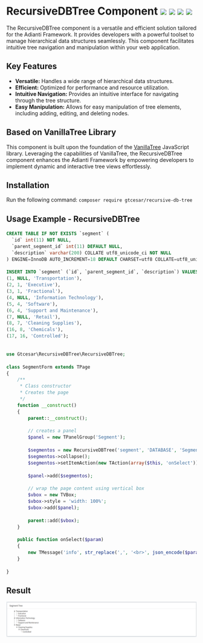 # RecursiveDBTree Component <img src="https://img.shields.io/badge/Version-0.0.1-green"> <img src="https://img.shields.io/badge/License-MIT-success"> <img src="https://img.shields.io/badge/Adianti-7.x-blue"> <img src="https://img.shields.io/badge/PHP-7%20or%20higher-blueviolet">

The RecursiveDBTree component is a versatile and efficient solution tailored for the Adianti Framework. It provides developers with a powerful toolset to manage hierarchical data structures seamlessly. This component facilitates intuitive tree navigation and manipulation within your web application.

## Key Features
- **Versatile:** Handles a wide range of hierarchical data structures.
- **Efficient:** Optimized for performance and resource utilization.
- **Intuitive Navigation:** Provides an intuitive interface for navigating through the tree structure.
- **Easy Manipulation:** Allows for easy manipulation of tree elements, including adding, editing, and deleting nodes.

## Based on VanillaTree Library
This component is built upon the foundation of the [VanillaTree](https://github.com/finom/vanillatree) JavaScript library. Leveraging the capabilities of VanillaTree, the RecursiveDBTree component enhances the Adianti Framework by empowering developers to implement dynamic and interactive tree views effortlessly.

## Installation
Run the following command:
`composer require gtcesar/recursive-db-tree`

## Usage Example - RecursiveDBTree
```sql
CREATE TABLE IF NOT EXISTS `segment` (
  `id` int(11) NOT NULL,
  `parent_segment_id` int(11) DEFAULT NULL,
  `description` varchar(200) COLLATE utf8_unicode_ci NOT NULL
) ENGINE=InnoDB AUTO_INCREMENT=18 DEFAULT CHARSET=utf8 COLLATE=utf8_unicode_ci;

INSERT INTO `segment` (`id`, `parent_segment_id`, `description`) VALUES
(1, NULL, 'Transportation'),
(2, 1, 'Executive'),
(3, 1, 'Fractional'),
(4, NULL, 'Information Technology'),
(5, 4, 'Software'),
(6, 4, 'Support and Maintenance'),
(7, NULL, 'Retail'),
(8, 7, 'Cleaning Supplies'),
(16, 8, 'Chemicals'),
(17, 16, 'Controlled');


```
```php

use Gtcesar\RecursiveDBTree\RecursiveDBTree;

class SegmentForm extends TPage
{
    /**
     * Class constructor
     * Creates the page
     */
    function __construct()
    {
        parent::__construct();
        
        // creates a panel
        $panel = new TPanelGroup('Segment');
       
        $segmentos = new RecursiveDBTree('segment', 'DATABASE', 'Segment', 'id', 'parent_segment_id', 'description', 'id asc');
        $segmentos->collapse();
        $segmentos->setItemAction(new TAction(array($this, 'onSelect')));
        
        $panel->add($segmentos);
        
        // wrap the page content using vertical box
        $vbox = new TVBox;
        $vbox->style = 'width: 100%';
        $vbox->add($panel);

        parent::add($vbox);
    }
    
    public function onSelect($param)
    {
        new TMessage('info', str_replace(',', '<br>', json_encode($param)));
    }    

}
```
## Result
<img src="https://github.com/gtcesar/recursive-db-tree/blob/main/images/RecursiveDBTree.png?raw=true">
